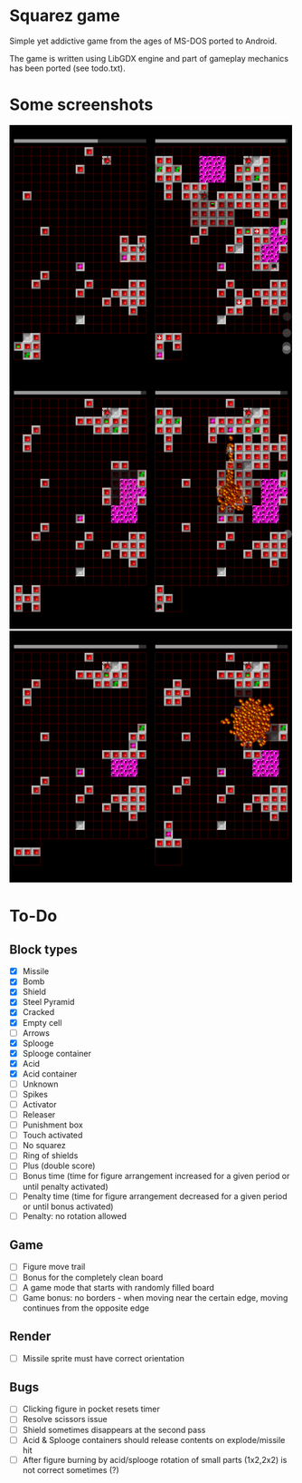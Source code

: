 # Squarez game
Simple yet addictive game from the ages of MS-DOS ported to Android.

The game is written using LibGDX engine and part of gameplay mechanics has been ported (see todo.txt).

# Some screenshots

<img src="Screenshot_20170912-141139.png" alt="Screenshot 1" width="250" align="left">
<img src="Screenshot_20170912-141438.png" alt="Screenshot 2" width="250" align="left">
<img src="Screenshot_20170912-141344.png" alt="Screenshot 3" width="250">

<img src="Screenshot_20170912-141259.png" alt="Screenshot 4" width="250" align="left">
<img src="Screenshot_20170912-141243.png" alt="Screenshot 5" width="250" align="left">
<img src="Screenshot_20170912-141225.png" alt="Screenshot 6" width="250">

# To-Do


Block types
-----------
- [x] Missile
- [x] Bomb
- [x] Shield
- [x] Steel Pyramid
- [x] Cracked
- [x] Empty cell
- [ ] Arrows
- [x] Splooge
- [x] Splooge container
- [x] Acid
- [x] Acid container
- [ ] Unknown
- [ ] Spikes
- [ ] Activator
- [ ] Releaser
- [ ] Punishment box
- [ ] Touch activated
- [ ] No squarez
- [ ] Ring of shields
- [ ] Plus (double score)
- [ ] Bonus time (time for figure arrangement increased for a given period or until penalty activated)
- [ ] Penalty time (time for figure arrangement decreased for a given period or until bonus activated)
- [ ] Penalty: no rotation allowed

Game
----

- [ ] Figure move trail
- [ ] Bonus for the completely clean board
- [ ] A game mode that starts with randomly filled board
- [ ] Game bonus: no borders - when moving near the certain edge, moving continues from the opposite edge

Render
------

- [ ] Missile sprite must have correct orientation

Bugs
----

- [ ] Clicking figure in pocket resets timer
- [ ] Resolve scissors issue
- [ ] Shield sometimes disappears at the second pass
- [ ] Acid & Splooge containers should release contents on explode/missile hit
- [ ] After figure burning by acid/splooge rotation of small parts (1x2,2x2) is not correct sometimes (?)
